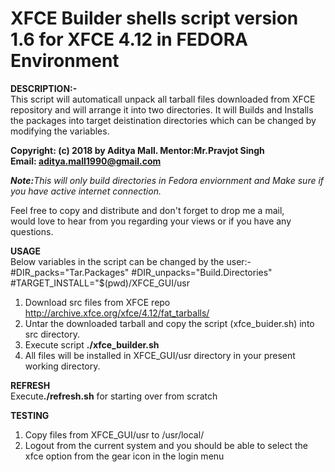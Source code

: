 # XFCE Builder shells script version 1.6 for XFCE 4.12 in FEDORA Environment

<b>DESCRIPTION:-</b><br>
This script will automaticall unpack all tarball files downloaded from XFCE repository and will arrange it into two directories. It will Builds and Installs the packages into target deistination directories which can be changed by modifying the variables.

<b> Copyright: (c) 2018 by Aditya Mall.  Mentor:Mr.Pravjot Singh </b><br>
<b> Email: aditya.mall1990@gmail.com </b>

<i><b>Note:</b>This will only build directories in Fedora enviornment and Make sure if you have active internet connection.</i>

Feel free to copy and distribute and don't forget to drop me a mail,          
would love to hear from you regarding your views or if you have any questions. 

<b>USAGE</b><br>
Below variables in the script can be changed by the user:-
#DIR_packs="Tar.Packages"
#DIR_unpacks="Build.Directories"
#TARGET_INSTALL="$(pwd)/XFCE_GUI/usr

1) Download src files from XFCE repo http://archive.xfce.org/xfce/4.12/fat_tarballs/
2) Untar the downloaded tarball and copy the script (xfce_buider.sh) into src directory.
3) Execute script <b>./xfce_builder.sh</b>
4) All files will be installed in XFCE_GUI/usr directory in your present working directory.

<b>REFRESH</b><br>
Execute<b>./refresh.sh</b> for starting over from scratch

<b>TESTING</b><br>
1) Copy files from XFCE_GUI/usr to /usr/local/
2) Logout from the current system and you should be able to select the xfce option from the gear icon in the login menu
